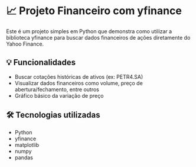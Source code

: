 # 📈 Projeto Financeiro com yfinance

Este é um projeto simples em Python que demonstra como utilizar a biblioteca yfinance para buscar dados financeiros de ações diretamente do Yahoo Finance.

## 💡 Funcionalidades

- Buscar cotações históricas de ativos (ex: PETR4.SA)
- Visualizar dados financeiros como volume, preço de abertura/fechamento, entre outros
- Gráfico básico da variação de preço

## 🛠️ Tecnologias utilizadas

- Python 
- yfinance
- matplotlib
- numpy
- pandas
